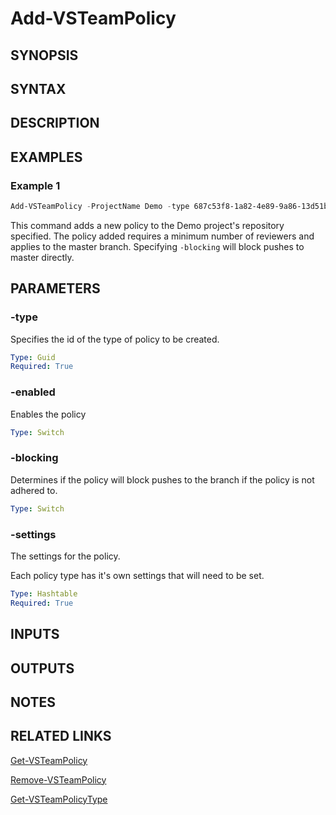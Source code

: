 <!-- #include "./common/header.md" -->

# Add-VSTeamPolicy

## SYNOPSIS

<!-- #include "./synopsis/Add-VSTeamPolicy.md" -->

## SYNTAX

## DESCRIPTION

<!-- #include "./synopsis/Add-VSTeamPolicy.md" -->

## EXAMPLES

### Example 1

```powershell
Add-VSTeamPolicy -ProjectName Demo -type 687c53f8-1a82-4e89-9a86-13d51bc4a8d5 -enabled -blocking -settings @{MinimumApproverCount = 1;Scope=@(@{repositoryId=b87c5af8-1a82-4e59-9a86-13d5cbc4a8d5; matchKind="Exact"; refName="refs/heads/master"})}
```

This command adds a new policy to the Demo project's repository specified. The policy added requires a minimum number of reviewers and applies to the master branch. Specifying `-blocking` will block pushes to master directly.

## PARAMETERS

<!-- #include "./params/projectName.md" -->

### -type

Specifies the id of the type of policy to be created.

```yaml
Type: Guid
Required: True
```

### -enabled

Enables the policy

```yaml
Type: Switch
```

### -blocking

Determines if the policy will block pushes to the branch if the policy is not adhered to.

```yaml
Type: Switch
```

### -settings

The settings for the policy.

Each policy type has it's own settings that will need to be set.

```yaml
Type: Hashtable
Required: True
```

## INPUTS

## OUTPUTS

## NOTES

<!-- #include "./common/prerequisites.md" -->

## RELATED LINKS

<!-- #include "./common/related.md" -->

[Get-VSTeamPolicy](Get-VSTeamPolicy.md)

[Remove-VSTeamPolicy](Remove-VSTeamPolicy.md)

[Get-VSTeamPolicyType](Get-VSTeamPolicyType.md)
